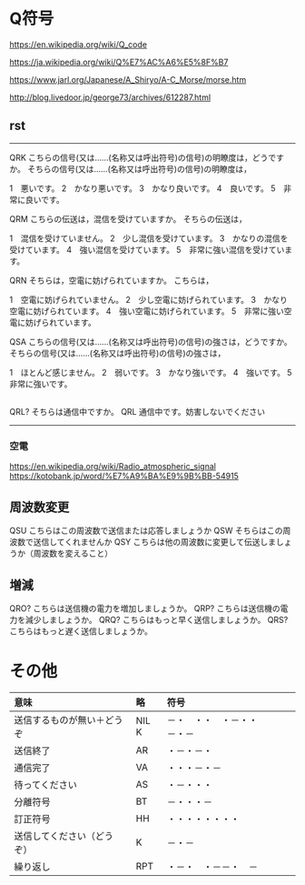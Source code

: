 # Q符号

https://en.wikipedia.org/wiki/Q_code

https://ja.wikipedia.org/wiki/Q%E7%AC%A6%E5%8F%B7

https://www.jarl.org/Japanese/A_Shiryo/A-C_Morse/morse.htm

http://blog.livedoor.jp/george73/archives/612287.html

## rst
-----
QRK
こちらの信号(又は……(名称又は呼出符号)の信号)の明瞭度は，どうですか。
そちらの信号(又は……(名称又は呼出符号)の信号)の明瞭度は，

1　悪いです。
2　かなり悪いです。
3　かなり良いです。
4　良いです。
5　非常に良いです。



QRM
こちらの伝送は，混信を受けていますか。
そちらの伝送は，

1　混信を受けていません。
2　少し混信を受けています。
3　かなりの混信を受けています。
4　強い混信を受けています。
5　非常に強い混信を受けています。



QRN
そちらは，空電に妨げられていますか。
こちらは，

1　空電に妨げられていません。
2　少し空電に妨げられています。
3　かなり空電に妨げられています。
4　強い空電に妨げられています。
5　非常に強い空電に妨げられています。


QSA
こちらの信号(又は……(名称又は呼出符号)の信号)の強さは，どうですか。
そちらの信号(又は……(名称又は呼出符号)の信号)の強さは，

1　ほとんど感じません。
2　弱いです。
3　かなり強いです。
4　強いです。
5　非常に強いです。

##
QRL?	そちらは通信中ですか。
QRL	通信中です。妨害しないでください

-----
### 空電
https://en.wikipedia.org/wiki/Radio_atmospheric_signal
https://kotobank.jp/word/%E7%A9%BA%E9%9B%BB-54915

## 周波数変更
QSU
こちらはこの周波数で送信または応答しましょうか
QSW
そちらはこの周波数で送信してくれませんか
QSY
こちらは他の周波数に変更して伝送しましょうか（周波数を変えること）

## 増減
QRO?	こちらは送信機の電力を増加しましょうか。
QRP?	こちらは送信機の電力を減少しましょうか。
QRQ?	こちらはもっと早く送信しましょうか。
QRS?	こちらはもっと遅く送信しましょうか。

# その他

|意味|略|符号|
|:--|:--|:--|
|送信するものが無い＋どうぞ| NIL K | －・　・・　・－・・　　－・－ |
|送信終了　　　　　　　　　| AR    | ・－・－・ |
|通信完了　　　　　　　　　| VA    | ・・・－・－ |
|待ってください　　　　　　| AS    | ・－・・・ |
|分離符号　　　　　　　　　| BT    | －・・・－ |
|訂正符号　　　　　　　　　| HH    | ・・・・・・・・ |
|送信してください（どうぞ）| K     | －・－ |
|繰り返し　　　　　　　　　| RPT   | ・－・　・－－・　－ |


